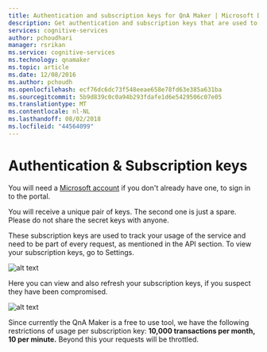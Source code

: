 ```yaml
---
title: Authentication and subscription keys for QnA Maker | Microsoft Docs
description: Get authentication and subscription keys that are used to track your QnA Maker tool usage.
services: cognitive-services
author: pchoudhari
manager: rsrikan
ms.service: cognitive-services
ms.technology: qnamaker
ms.topic: article
ms.date: 12/08/2016
ms.author: pchoudh
ms.openlocfilehash: ecf76dc6dc73f548eeae658e78fd63e385a631ba
ms.sourcegitcommit: 5b9d839c0c0a94b293fdafe1d6e5429506c07e05
ms.translationtype: MT
ms.contentlocale: nl-NL
ms.lasthandoff: 08/02/2018
ms.locfileid: "44564099"
---
```

# <a name="authentication--subscription-keys"></a>Authentication & Subscription keys
You will need a [Microsoft account](https://www.microsoft.com/en-us/account/) if you don't already have one, to sign in to the portal.

You will receive a unique pair of keys. The second one is just a spare. Please do not share the secret keys with anyone.

These subscription keys are used to track your usage of the service and need to be part of every request, as mentioned in the API section.
To view your subscription keys, go to Settings.

![alt text](https://docstestmedia1.blob.core.windows.net/azure-media/articles/cognitive-services/QnAMaker/Images/kbSubscription.png)

Here you can view and also refresh your subscription keys, if you suspect they have been compromised.

![alt text](https://docstestmedia1.blob.core.windows.net/azure-media/articles/cognitive-services/QnAMaker/Images/kbSubscriptionKey.png)

Since currently the QnA Maker is a free to use tool, we have the following restrictions of usage per subscription key: **10,000 transactions per month, 10 per minute.** Beyond this your requests will be throttled.



